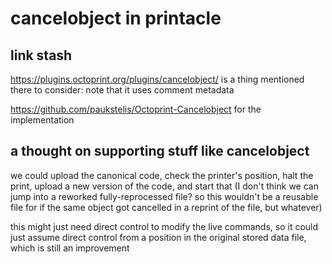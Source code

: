# cancelobject in printacle

## link stash

https://plugins.octoprint.org/plugins/cancelobject/ is a thing mentioned there to consider: note that it uses comment metadata

https://github.com/paukstelis/Octoprint-Cancelobject for the implementation

## a thought on supporting stuff like cancelobject

we could upload the canonical code, check the printer's position, halt the print, upload a new version of the code, and start that (I don't think we can jump into a reworked fully-reprocessed file? so this wouldn't be a reusable file for if the same object got cancelled in a reprint of the file, but whatever)

this might just need direct control to modify the live commands, so it could just assume direct control from a position in the original stored data file, which is still an improvement
